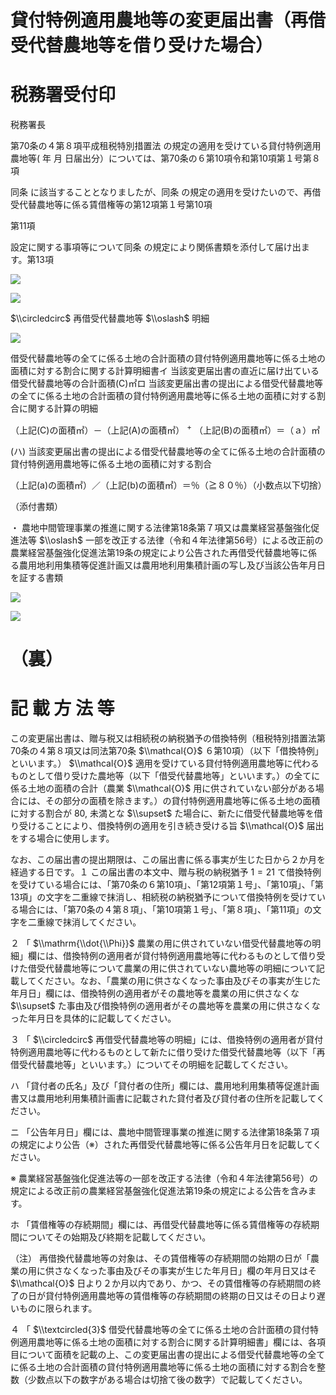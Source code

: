 # 貸付特例適用農地等の変更届出書（再借受代替農地等を借り受けた場合）

# 税務署受付印

税務署長

第70条の４第８項平成租税特別措置法 の規定の適用を受けている貸付特例適用農地等( 年 月 日届出分）については、第70条の６第10項令和第10項第１号第８項

同条 に該当することとなりましたが、同条 の規定の適用を受けたいので、再借受代替農地等に係る賃借権等の第12項第１号第10項

第11項

設定に関する事項等について同条 の規定により関係書類を添付して届け出ます。第13項

![](https://www.nta.go.jp/tmp/83bfb5ec-c33a-41ee-acfd-e98d48a7f796/images/6980dbffb69e2b8ef61c3374d77752af45a39a37004d52d9b8ffd08c56518838.jpg)

![](https://www.nta.go.jp/tmp/83bfb5ec-c33a-41ee-acfd-e98d48a7f796/images/3e2ac97f77df8fb779d05ec3f919aa5d410f80135ea44f54cc98da08073fe665.jpg)

$\\circledcirc$ 再借受代替農地等 $\\oslash$ 明細

![](https://www.nta.go.jp/tmp/83bfb5ec-c33a-41ee-acfd-e98d48a7f796/images/34c46e6bd46db618a6d266b518c897f58b04de8850e8c56816a081aeb0f827a4.jpg)

借受代替農地等の全てに係る土地の合計面積の貸付特例適用農地等に係る土地の面積に対する割合に関する計算明細書イ 当該変更届出書の直近に届け出ている借受代替農地等の合計面積(C)㎡ロ 当該変更届出書の提出による借受代替農地等の全てに係る土地の合計面積の貸付特例適用農地等に係る土地の面積に対する割合に関する計算の明細

（上記(C)の面積㎡）－（上記(A)の面積㎡） $^{+}$ （上記(B)の面積㎡）＝（ａ）㎡

(ハ) 当該変更届出書の提出による借受代替農地等の全てに係る土地の合計面積の貸付特例適用農地等に係る土地の面積に対する割合

（上記(a)の面積㎡）／（上記(b)の面積㎡）＝％（≧８０％）（小数点以下切捨）

（添付書類）

・ 農地中間管理事業の推進に関する法律第18条第７項又は農業経営基盤強化促進法等 $\\oslash$ 一部を改正する法律（令和４年法律第56号）による改正前の農業経営基盤強化促進法第19条の規定により公告された再借受代替農地等に係る農用地利用集積等促進計画又は農用地利用集積計画の写し及び当該公告年月日を証する書類

![](https://www.nta.go.jp/tmp/83bfb5ec-c33a-41ee-acfd-e98d48a7f796/images/720cf155c29bc9a677a60e45093a1fe397aff2698a5d8ded3d29f5c62481ca76.jpg)

![](https://www.nta.go.jp/tmp/83bfb5ec-c33a-41ee-acfd-e98d48a7f796/images/64ad07b0e9a7e8f59f344dfbde3b6154cb9c373341eaaa051376d3d465f73720.jpg)

# （裏）

# 記 載 方 法 等

この変更届出書は、贈与税又は相続税の納税猶予の借換特例（租税特別措置法第70条の４第８項又は同法第70条 $\\mathcal{O}$ ６第10項）（以下「借換特例」といいます。） $\\mathcal{O}$ 適用を受けている貸付特例適用農地等に代わるものとして借り受けた農地等（以下「借受代替農地等」といいます。）の全てに係る土地の面積の合計（農業 $\\mathcal{O}$ 用に供されていない部分がある場合には、その部分の面積を除きます。）の貸付特例適用農地等に係る土地の面積に対する割合が $80,%$ 未満とな $\\supset$ た場合に、新たに借受代替農地等を借り受けることにより、借換特例の適用を引き続き受ける旨 $\\mathcal{O}$ 届出をする場合に使用します。

なお、この届出書の提出期限は、この届出書に係る事実が生じた日から２か月を経過する日です。１ この届出書の本文中、贈与税の納税猶予 $1=21$ て借換特例を受けている場合には、「第70条の６第10項」、「第12項第１号」、「第10項」、「第13項」の文字を二重線で抹消し、相続税の納税猶予について借換特例を受けている場合には、「第70条の４第８項」、「第10項第１号」、「第８項」、「第11項」の文字を二重線で抹消してください。

２ 「 $\\mathrm{\\dot{\\Phi}}$ 農業の用に供されていない借受代替農地等の明細」欄には、借換特例の適用者が貸付特例適用農地等に代わるものとして借り受けた借受代替農地等について農業の用に供されていない農地等の明細について記載してください。なお、「農業の用に供さなくなった事由及びその事実が生じた年月日」欄には、借換特例の適用者がその農地等を農業の用に供さなくな $\\supset$ た事由及び借換特例の適用者がその農地等を農業の用に供さなくなった年月日を具体的に記載してください。

３ 「 $\\circledcirc$ 再借受代替農地等の明細」には、借換特例の適用者が貸付特例適用農地等に代わるものとして新たに借り受けた借受代替農地等（以下「再借受代替農地等」といいます。）についてその明細を記載してください。

ハ 「貸付者の氏名」及び「貸付者の住所」欄には、農用地利用集積等促進計画書又は農用地利用集積計画書に記載された貸付者及び貸付者の住所を記載してください。

ニ 「公告年月日」欄には、農地中間管理事業の推進に関する法律第18条第７項の規定により公告（※）された再借受代替農地等に係る公告年月日を記載してください。

※ 農業経営基盤強化促進法等の一部を改正する法律（令和４年法律第56号）の規定による改正前の農業経営基盤強化促進法第19条の規定による公告を含みます。

ホ 「賃借権等の存続期間」欄には、再借受代替農地等に係る賃借権等の存続期間についてその始期及び終期を記載してください。

（注） 再借換代替農地等の対象は、その賃借権等の存続期間の始期の日が「農業の用に供さなくなった事由及びその事実が生じた年月日」欄の年月日又はそ $\\mathcal{O}$ 日より２か月以内であり、かつ、その賃借権等の存続期間の終了の日が貸付特例適用農地等の賃借権等の存続期間の終期の日又はその日より遅いものに限られます。

４ 「 $\\textcircled{3}$ 借受代替農地等の全てに係る土地の合計面積の貸付特例適用農地等に係る土地の面積に対する割合に関する計算明細書」欄には、各項目について面積を記載の上、この変更届出書の提出による借受代替農地等の全てに係る土地の合計面積の貸付特例適用農地等に係る土地の面積に対する割合を整数（少数点以下の数字がある場合は切捨て後の数字）で記載してください。